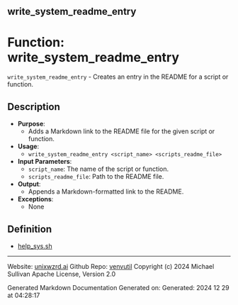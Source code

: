 ## write_system_readme_entry
# Function: write_system_readme_entry
 `write_system_readme_entry` - Creates an entry in the README for a script or function.
## Description
- **Purpose**:
  - Adds a Markdown link to the README file for the given script or function.
- **Usage**: 
  - `write_system_readme_entry <script_name> <scripts_readme_file>`
- **Input Parameters**: 
  - `script_name`: The name of the script or function.
  - `scripts_readme_file`: Path to the README file.
- **Output**: 
  - Appends a Markdown-formatted link to the README.
- **Exceptions**: 
  - None

## Definition 

* [help_sys.sh](../help_sys_sh.md)
---

Website: [unixwzrd.ai](https://unixwzrd.ai)
Github Repo: [venvutil](https://github.com/unixwzrd/venvutil)
Copyright (c) 2024 Michael Sullivan
Apache License, Version 2.0

Generated Markdown Documentation
Generated on: Generated: 2024 12 29 at 04:28:17
